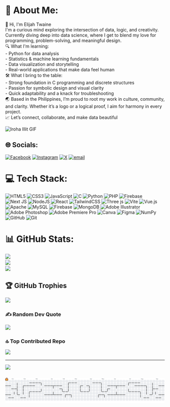 # 💫 About Me:
👋 Hi, I'm Elijah Twaine<br>I'm a curious mind exploring the intersection of data, logic, and creativity. Currently diving deep into data science, where I get to blend my love for programming, problem-solving, and meaningful design.<br>🔍 What I'm learning:<br>- Python for data analysis<br>- Statistics & machine learning fundamentals<br>- Data visualization and storytelling<br>- Real-world applications that make data feel human<br>🛠️ What I bring to the table:<br>- Strong foundation in C programming and discrete structures<br>- Passion for symbolic design and visual clarity<br>- Quick adaptability and a knack for troubleshooting<br>🌏 Based in the Philippines, I’m proud to root my work in culture, community, and clarity. Whether it’s a logo or a logical proof, I aim for harmony in every project.<br>📈 Let’s connect, collaborate, and make data beautiful<br>

![Iroha Illit GIF](https://media.tenor.com/7QjM2M3WbXcAAAAC/iroha-illit-iroha-illit-rohaverse-illies.gif)


## 🌐 Socials:
[![Facebook](https://img.shields.io/badge/Facebook-%231877F2.svg?logo=Facebook&logoColor=white)](https://facebook.com/twaiinee) [![Instagram](https://img.shields.io/badge/Instagram-%23E4405F.svg?logo=Instagram&logoColor=white)](https://instagram.com/twaiinee) [![X](https://img.shields.io/badge/X-black.svg?logo=X&logoColor=white)](https://x.com/twaiinee) [![email](https://img.shields.io/badge/Email-D14836?logo=gmail&logoColor=white)](mailto:twainemarquez@gmail.com) 

# 💻 Tech Stack:
![HTML5](https://img.shields.io/badge/html5-%23E34F26.svg?style=for-the-badge&logo=html5&logoColor=white) ![CSS3](https://img.shields.io/badge/css3-%231572B6.svg?style=for-the-badge&logo=css3&logoColor=white) ![JavaScript](https://img.shields.io/badge/javascript-%23323330.svg?style=for-the-badge&logo=javascript&logoColor=%23F7DF1E) ![C](https://img.shields.io/badge/c-%2300599C.svg?style=for-the-badge&logo=c&logoColor=white) ![Python](https://img.shields.io/badge/python-3670A0?style=for-the-badge&logo=python&logoColor=ffdd54) ![PHP](https://img.shields.io/badge/php-%23777BB4.svg?style=for-the-badge&logo=php&logoColor=white) ![Firebase](https://img.shields.io/badge/firebase-%23039BE5.svg?style=for-the-badge&logo=firebase) ![Next JS](https://img.shields.io/badge/Next-black?style=for-the-badge&logo=next.js&logoColor=white) ![NodeJS](https://img.shields.io/badge/node.js-6DA55F?style=for-the-badge&logo=node.js&logoColor=white) ![React](https://img.shields.io/badge/react-%2320232a.svg?style=for-the-badge&logo=react&logoColor=%2361DAFB) ![TailwindCSS](https://img.shields.io/badge/tailwindcss-%2338B2AC.svg?style=for-the-badge&logo=tailwind-css&logoColor=white) ![Three js](https://img.shields.io/badge/threejs-black?style=for-the-badge&logo=three.js&logoColor=white) ![Vite](https://img.shields.io/badge/vite-%23646CFF.svg?style=for-the-badge&logo=vite&logoColor=white) ![Vue.js](https://img.shields.io/badge/vue.js-%2335495e.svg?style=for-the-badge&logo=vuedotjs&logoColor=%234FC08D) ![Apache](https://img.shields.io/badge/apache-%23D42029.svg?style=for-the-badge&logo=apache&logoColor=white) ![MySQL](https://img.shields.io/badge/mysql-4479A1.svg?style=for-the-badge&logo=mysql&logoColor=white) ![Firebase](https://img.shields.io/badge/firebase-a08021?style=for-the-badge&logo=firebase&logoColor=ffcd34) ![MongoDB](https://img.shields.io/badge/MongoDB-%234ea94b.svg?style=for-the-badge&logo=mongodb&logoColor=white) ![Adobe Illustrator](https://img.shields.io/badge/adobe%20illustrator-%23FF9A00.svg?style=for-the-badge&logo=adobe%20illustrator&logoColor=white) ![Adobe Photoshop](https://img.shields.io/badge/adobe%20photoshop-%2331A8FF.svg?style=for-the-badge&logo=adobe%20photoshop&logoColor=white) ![Adobe Premiere Pro](https://img.shields.io/badge/Adobe%20Premiere%20Pro-9999FF.svg?style=for-the-badge&logo=Adobe%20Premiere%20Pro&logoColor=white) ![Canva](https://img.shields.io/badge/Canva-%2300C4CC.svg?style=for-the-badge&logo=Canva&logoColor=white) ![Figma](https://img.shields.io/badge/figma-%23F24E1E.svg?style=for-the-badge&logo=figma&logoColor=white) ![NumPy](https://img.shields.io/badge/numpy-%23013243.svg?style=for-the-badge&logo=numpy&logoColor=white) ![GitHub](https://img.shields.io/badge/github-%23121011.svg?style=for-the-badge&logo=github&logoColor=white) ![Git](https://img.shields.io/badge/git-%23F05033.svg?style=for-the-badge&logo=git&logoColor=white)
# 📊 GitHub Stats:
![](https://github-readme-stats.vercel.app/api?username=twaainee&theme=dracula&hide_border=false&include_all_commits=false&count_private=false)<br/>
![](https://nirzak-streak-stats.vercel.app/?user=twaainee&theme=dracula&hide_border=false)<br/>
![](https://github-readme-stats.vercel.app/api/top-langs/?username=twaainee&theme=dracula&hide_border=false&include_all_commits=false&count_private=false&layout=compact)

## 🏆 GitHub Trophies
![](https://github-profile-trophy.vercel.app/?username=twaainee&theme=dracula&no-frame=false&no-bg=false&margin-w=4)

### ✍️ Random Dev Quote
![](https://quotes-github-readme.vercel.app/api?type=horizontal&theme=radical)

### 🔝 Top Contributed Repo
![](https://github-contributor-stats.vercel.app/api?username=twaainee&limit=5&theme=dracula&combine_all_yearly_contributions=true)

---
[![](https://visitcount.itsvg.in/api?id=twaainee&icon=0&color=0)](https://visitcount.itsvg.in)

###

<picture>
  <source media="(prefers-color-scheme: dark)" srcset="https://raw.githubusercontent.com/twaainee/twaainee/output/pacman-contribution-graph-dark.svg">
  <source media="(prefers-color-scheme: light)" srcset="https://raw.githubusercontent.com/twaainee/twaainee/output/pacman-contribution-graph.svg">
  <img alt="pacman contribution graph" src="https://raw.githubusercontent.com/twaainee/twaainee/output/pacman-contribution-graph.svg">
</picture>

###

<!-- Proudly created with GPRM ( https://gprm.itsvg.in ) -->
